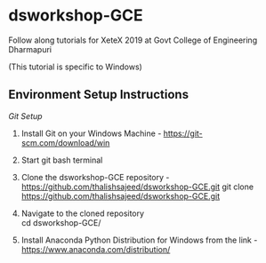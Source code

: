 # dsworkshop-GCE
Follow along tutorials for XeteX 2019 at Govt College of Engineering Dharmapuri

(This tutorial is specific to Windows)

## Environment Setup Instructions


*Git Setup*   
1. Install Git on your Windows Machine - https://git-scm.com/download/win 

2. Start git bash terminal 

3. Clone the dsworkshop-GCE repository - https://github.com/thalishsajeed/dsworkshop-GCE.git 
   git clone https://github.com/thalishsajeed/dsworkshop-GCE.git 
4. Navigate to the cloned repository    
   cd dsworkshop-GCE/   
5. Install Anaconda Python Distribution for Windows from the link - https://www.anaconda.com/distribution/ 
